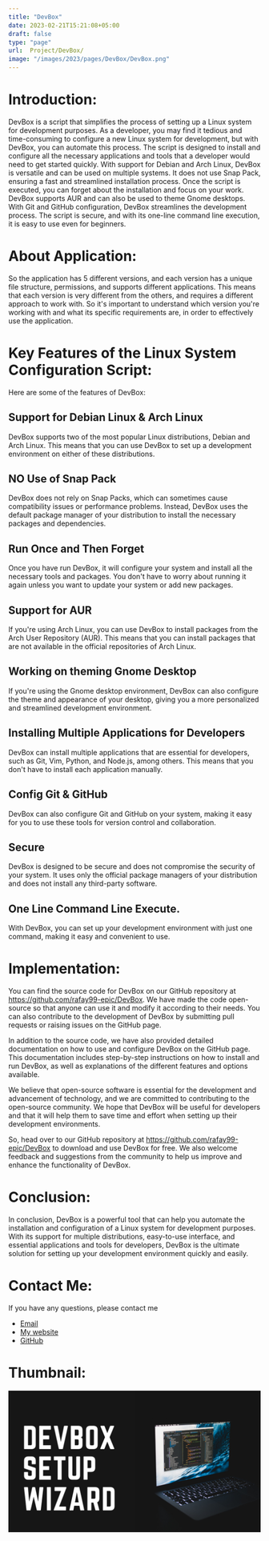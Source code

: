 ```yaml
---
title: "DevBox"
date: 2023-02-21T15:21:08+05:00
draft: false
type: "page"
url:  Project/DevBox/
image: "/images/2023/pages/DevBox/DevBox.png"
---
```

# Introduction:
DevBox is a script that simplifies the process of setting up a Linux system for development purposes. As a developer, you may find it tedious and time-consuming to configure a new Linux system for development, but with DevBox, you can automate this process. The script is designed to install and configure all the necessary applications and tools that a developer would need to get started quickly. With support for Debian and Arch Linux, DevBox is versatile and can be used on multiple systems. It does not use Snap Pack, ensuring a fast and streamlined installation process. Once the script is executed, you can forget about the installation and focus on your work. DevBox supports AUR and can also be used to theme Gnome desktops. With Git and GitHub configuration, DevBox streamlines the development process. The script is secure, and with its one-line command line execution, it is easy to use even for beginners.

# About Application:
So the application has 5 different versions, and each version has a unique file structure, permissions, and supports different applications. This means that each version is very different from the others, and requires a different approach to work with. So it's important to understand which version you're working with and what its specific requirements are, in order to effectively use the application.

# Key Features of the Linux System Configuration Script:
Here are some of the features of DevBox:
## Support for Debian Linux & Arch Linux
DevBox supports two of the most popular Linux distributions, Debian and Arch Linux. This means that you can use DevBox to set up a development environment on either of these distributions.
## NO Use of Snap Pack
DevBox does not rely on Snap Packs, which can sometimes cause compatibility issues or performance problems. Instead, DevBox uses the default package manager of your distribution to install the necessary packages and dependencies.
## Run Once and Then Forget
Once you have run DevBox, it will configure your system and install all the necessary tools and packages. You don't have to worry about running it again unless you want to update your system or add new packages.
## Support for AUR
If you're using Arch Linux, you can use DevBox to install packages from the Arch User Repository (AUR). This means that you can install packages that are not available in the official repositories of Arch Linux.
## Working on theming Gnome Desktop
If you're using the Gnome desktop environment, DevBox can also configure the theme and appearance of your desktop, giving you a more personalized and streamlined development environment.
## Installing Multiple Applications for Developers
DevBox can install multiple applications that are essential for developers, such as Git, Vim, Python, and Node.js, among others. This means that you don't have to install each application manually.
## Config Git & GitHub
DevBox can also configure Git and GitHub on your system, making it easy for you to use these tools for version control and collaboration.
## Secure
DevBox is designed to be secure and does not compromise the security of your system. It uses only the official package managers of your distribution and does not install any third-party software.
## One Line Command Line Execute.
With DevBox, you can set up your development environment with just one command, making it easy and convenient to use.

# Implementation: 
You can find the source code for DevBox on our GitHub repository at https://github.com/rafay99-epic/DevBox. We have made the code open-source so that anyone can use it and modify it according to their needs. You can also contribute to the development of DevBox by submitting pull requests or raising issues on the GitHub page.

In addition to the source code, we have also provided detailed documentation on how to use and configure DevBox on the GitHub page. This documentation includes step-by-step instructions on how to install and run DevBox, as well as explanations of the different features and options available.

We believe that open-source software is essential for the development and advancement of technology, and we are committed to contributing to the open-source community. We hope that DevBox will be useful for developers and that it will help them to save time and effort when setting up their development environments.

So, head over to our GitHub repository at https://github.com/rafay99-epic/DevBox to download and use DevBox for free. We also welcome feedback and suggestions from the community to help us improve and enhance the functionality of DevBox.

# Conclusion:
In conclusion, DevBox is a powerful tool that can help you automate the installation and configuration of a Linux system for development purposes. With its support for multiple distributions, easy-to-use interface, and essential applications and tools for developers, DevBox is the ultimate solution for setting up your development environment quickly and easily.

# Contact Me:
If you have any questions, please contact me 
- [Email](mailto:99marafay@gmail.com)
- [My website](https://rafay99.info)
- [GitHub](github.com/rafay99-epic) 

# Thumbnail:
![image](/images/2023/pages/DevBox/DevBox.png)
